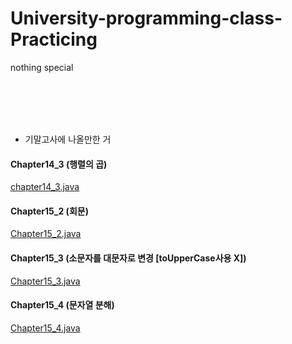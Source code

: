 # University-programming-class-Practicing
nothing special

</br></br></br></br>

- 기말고사에 나올만한 거

#### Chapter14_3 (행렬의 곱)

[chapter14_3.java](https://github.com/ABER1047/University-programming-class-Practicing/blob/main/chapter14_3.java)


#### Chapter15_2 (회문)

[Chapter15_2.java](https://github.com/ABER1047/University-programming-class-Practicing/blob/main/chapter15_2.java)


#### Chapter15_3 (소문자를 대문자로 변경 [toUpperCase사용 X])

[Chapter15_3.java](https://github.com/ABER1047/University-programming-class-Practicing/blob/main/chapter15_3.java)

#### Chapter15_4 (문자열 분해)

[Chapter15_4.java](https://github.com/ABER1047/University-programming-class-Practicing/blob/main/chapter15_4.java)
